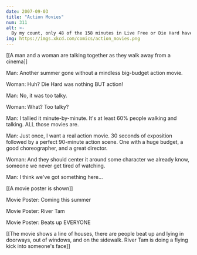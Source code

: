```yaml
---
date: 2007-09-03
title: "Action Movies"
num: 311
alt: >-
  By my count, only 48 of the 158 minutes in Live Free or Die Hard have action.  That's pathetic, guys.  Crank is better, but needs a bigger budget and more Summer Glau.
img: https://imgs.xkcd.com/comics/action_movies.png
---
```

[[A man and a woman are talking together as they walk away from a cinema]]

Man: Another summer gone without a mindless big-budget action movie.

Woman: Huh? Die Hard was nothing BUT action!

Man: No, it was too talky.

Woman: What? Too talky?

Man: I tallied it minute-by-minute. It's at least 60% people walking and talking. ALL those movies are.

Man: Just once, I want a real action movie. 30 seconds of exposition followed by a perfect 90-minute action scene. One with a huge budget, a good choreographer, and a great director.

Woman: And they should center it around some character we already know, someone we never get tired of watching.

Man: I think we've got something here...

[[A movie poster is shown]]

Movie Poster: Coming this summer

Movie Poster: River Tam

Movie Poster: Beats up EVERYONE

[[The movie shows a line of houses, there are people beat up and lying in doorways, out of windows, and on the sidewalk. River Tam is doing a flying kick into someone's face]]

